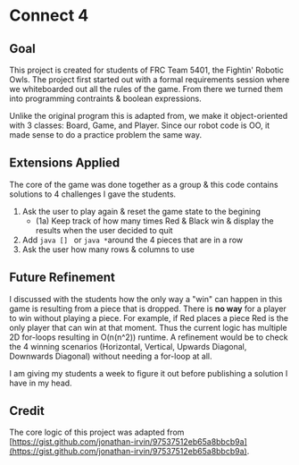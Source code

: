 # Connect 4

## Goal
This project is created for students of FRC Team 5401, the Fightin' Robotic Owls.  The project first started out with a formal requirements session where we whiteboarded out all the rules of the game.  From there we turned them into programming contraints & boolean expressions. 

Unlike the original program this is adapted from, we make it object-oriented with 3 classes: Board, Game, and Player.  Since our robot code is OO, it made sense to do a practice problem the same way.

## Extensions Applied
The core of the game was done together as a group & this code contains solutions to 4 challenges I gave the students.

1. Ask the user to play again & reset the game state to the begining
    * (1a) Keep track of how many times Red & Black win & display the results when the user decided to quit
2. Add ```java [] ``` or ```java *```around the 4 pieces that are in a row
3. Ask the user how many rows & columns to use

## Future Refinement
I discussed with the students how the only way a "win" can happen in this game is resulting from a piece that is dropped.  There is **no way** for a player to win without playing a piece.  For example, if Red places a piece Red is the only player that can win at that moment.  Thus the current logic has multiple 2D for-loops resulting in O(n(n^2)) runtime.  A refinement would be to check the 4 winning scenarios (Horizontal, Vertical, Upwards Diagonal, Downwards Diagonal) without needing a for-loop at all.  

I am giving my students a week to figure it out before publishing a solution I have in my head.

## Credit
The core logic of this project was adapted from [https://gist.github.com/jonathan-irvin/97537512eb65a8bbcb9a](https://gist.github.com/jonathan-irvin/97537512eb65a8bbcb9a).